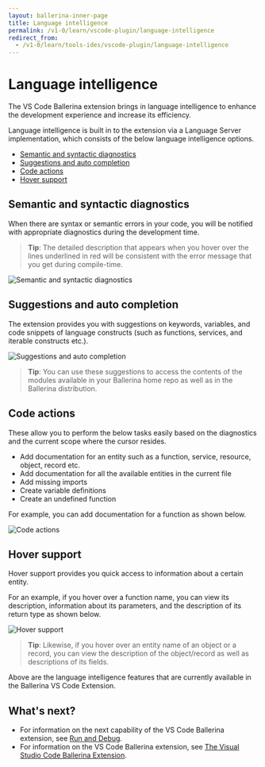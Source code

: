 ```yaml
---
layout: ballerina-inner-page
title: Language intelligence
permalink: /v1-0/learn/vscode-plugin/language-intelligence
redirect_from:
  - /v1-0/learn/tools-ides/vscode-plugin/language-intelligence
---
```


# Language intelligence

The VS Code Ballerina extension brings in language intelligence to enhance the development experience and increase its efficiency.

Language intelligence is built in to the extension via a Language Server implementation, which consists of the below language intelligence options.

- [Semantic and syntactic diagnostics](#semantic-and-syntactic-diagnostics)
- [Suggestions and auto completion](#suggestions-and-auto-completion)
- [Code actions](#code-actions)
- [Hover support](#hover-support)

## Semantic and syntactic diagnostics

When there are syntax or semantic errors in your code, you will be notified with appropriate diagnostics during the development time. 

> **Tip**: The detailed description that appears when you hover over the lines underlined in red will be consistent with the error message that you get during compile-time.

![Semantic and syntactic diagnostics](/v1-0/learn/images/semantic-and-syntactic.gif)

## Suggestions and auto completion

The extension provides you with suggestions on keywords, variables, and code snippets of language constructs (such as functions, services, and iterable constructs etc.).

![Suggestions and auto completion](/v1-0/learn/images/suggestions.gif)

> **Tip**: You can use these suggestions to access the contents of the modules available in your Ballerina home repo as well as in the Ballerina distribution.

## Code actions

These allow you to perform the below tasks easily based on the diagnostics and the current scope where the cursor resides. 

- Add documentation for an entity such as a function, service, resource, object, record etc.
- Add documentation for all the available entities in the current file
- Add missing imports 
- Create variable definitions
- Create an undefined function

For example, you can add documentation for a function as shown below.

 ![Code actions](/v1-0/learn/images/code-actions.gif)

## Hover support

 Hover support provides you quick access to information about a certain entity. 
 
 For an example, if you hover over a function name, you can view its description, information about its parameters, and the description of its return type as shown below.

  ![Hover support](/v1-0/learn/images/hover-support.gif)
 
 > **Tip**: Likewise, if you hover over an entity name of an object or a record, you can view the description of the object/record as well as descriptions of its fields.

Above are the language intelligence features that are currently available in the Ballerina VS Code Extension.

## What's next?

 - For information on the next capability of the VS Code Ballerina extension, see [Run and Debug](/learn/vscode-plugin/run-and-debug).
 - For information on the VS Code Ballerina extension, see [The Visual Studio Code Ballerina Extension](/learn/vscode-plugin).